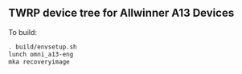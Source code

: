 ## TWRP device tree for Allwinner A13 Devices

To build:

```sh
. build/envsetup.sh
lunch omni_a13-eng
mka recoveryimage
```
